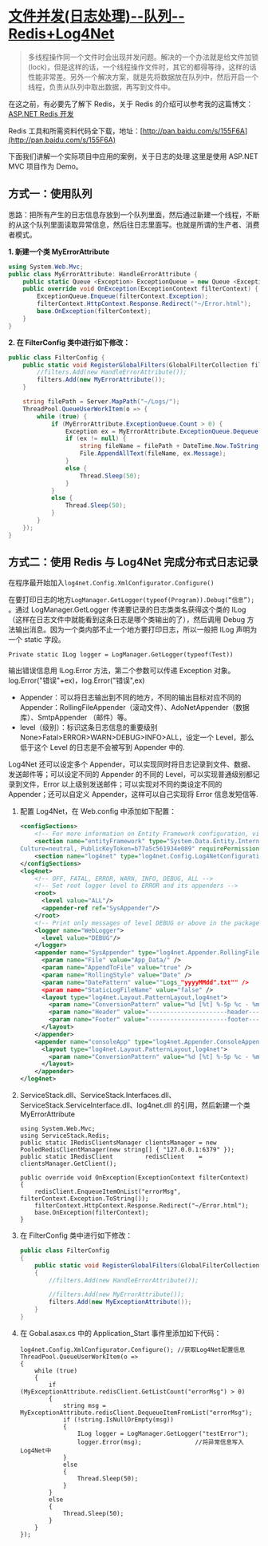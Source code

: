 # [文件并发(日志处理)--队列--Redis+Log4Net](http://www.cnblogs.com/jiekzou/p/4403561.html)

> 多线程操作同一个文件时会出现并发问题。解决的一个办法就是给文件加锁(lock)，但是这样的话，一个线程操作文件时，其它的都得等待，这样的话性能非常差。另外一个解决方案，就是先将数据放在队列中，然后开启一个线程，负责从队列中取出数据，再写到文件中。

在这之前，有必要先了解下 Redis，关于 Redis 的介绍可以参考我的这篇博文：[ASP.NET Redis 开发](http://www.cnblogs.com/jiekzou/p/4487356.html)

Redis 工具和所需资料代码全下载，地址：[http://pan.baidu.com/s/155F6A](http://pan.baidu.com/s/155F6A)

下面我们讲解一个实际项目中应用的案例，关于日志的处理.这里是使用 ASP.NET MVC 项目作为 Demo。

## 方式一：使用队列

思路：把所有产生的日志信息存放到一个队列里面，然后通过新建一个线程，不断的从这个队列里面读取异常信息，然后往日志里面写。也就是所谓的生产者、消费者模式。

**1. 新建一个类 MyErrorAttribute**

```csharp
using System.Web.Mvc;
public class MyErrorAttribute: HandleErrorAttribute {
    public static Queue <Exception> ExceptionQueue = new Queue <Exception> ();
    public override void OnException(ExceptionContext filterContext) {
        ExceptionQueue.Enqueue(filterContext.Exception);
        filterContext.HttpContext.Response.Redirect("~/Error.html");
        base.OnException(filterContext);
    }
}
```

**2. 在 FilterConfig 类中进行如下修改：**

```csharp
public class FilterConfig {
    public static void RegisterGlobalFilters(GlobalFilterCollection filters){
        //filters.Add(new HandleErrorAttribute());
        filters.Add(new MyErrorAttribute());
    }

    string filePath = Server.MapPath("~/Logs/");
    ThreadPool.QueueUserWorkItem(o => {
        while (true) {
            if (MyErrorAttribute.ExceptionQueue.Count > 0) {
                Exception ex = MyErrorAttribute.ExceptionQueue.Dequeue();
                if (ex != null) {
                    string fileName = filePath + DateTime.Now.ToString("yyyy-MM-dd") + ".txt";
                    File.AppendAllText(fileName, ex.Message);
                }
                else {
                    Thread.Sleep(50);
                }
            }
            else {
                Thread.Sleep(50);
            }
        }
    });
}
```

## 方式二：使用 Redis 与 Log4Net 完成分布式日志记录

在程序最开始加入`log4net.Config.XmlConfigurator.Configure()`

在要打印日志的地方`LogManager.GetLogger(typeof(Program)).Debug(“信息”);` 。通过 LogManager.GetLogger 传递要记录的日志类类名获得这个类的 ILog（这样在日志文件中就能看到这条日志是哪个类输出的了），然后调用 Debug 方法输出消息。因为一个类内部不止一个地方要打印日志，所以一般把 ILog 声明为一个 static 字段。

`Private static ILog logger = LogManager.GetLogger(typeof(Test))`

输出错误信息用 ILog.Error 方法，第二个参数可以传递 Exception 对象。log.Error("错误"+ex)，log.Error("错误",ex)

- Appender：可以将日志输出到不同的地方，不同的输出目标对应不同的 Appender：RollingFileAppender（滚动文件）、AdoNetAppender（数据库）、SmtpAppender （邮件）等。
- level（级别）：标识这条日志信息的重要级别 None>Fatal>ERROR>WARN>DEBUG>INFO>ALL，设定一个 Level，那么低于这个 Level 的日志是不会被写到 Appender 中的.

Log4Net 还可以设定多个 Appender，可以实现同时将日志记录到文件、数据、发送邮件等；可以设定不同的 Appender 的不同的 Level，可以实现普通级别都记录到文件，Error 以上级别发送邮件；可以实现对不同的类设定不同的 Appender；还可以自定义 Appender，这样可以自己实现将 Error 信息发短信等.

1.  配置 Log4Net，在 Web.config 中添加如下配置：

    ```xml
    <configSections>
        <!-- For more information on Entity Framework configuration, visit http://go.microsoft.com/fwlink/?LinkID=237468 -->
        <section name="entityFramework" type="System.Data.Entity.Internal.ConfigFile.EntityFrameworkSection, EntityFramework, Version=5.0.0.0,
    Culture=neutral, PublicKeyToken=b77a5c561934e089" requirePermission="false" />
        <section name="log4net" type="log4net.Config.Log4NetConfigurationSectionHandler, log4net"/>
    </configSections>
    <log4net>
        <!-- OFF, FATAL, ERROR, WARN, INFO, DEBUG, ALL -->
        <!-- Set root logger level to ERROR and its appenders -->
        <root>
          <level value="ALL"/>
          <appender-ref ref="SysAppender"/>
        </root>
        <!-- Print only messages of level DEBUG or above in the packages -->
        <logger name="WebLogger">
          <level value="DEBUG"/>
        </logger>
        <appender name="SysAppender" type="log4net.Appender.RollingFileAppender,log4net" >
          <param name="File" value="App_Data/" />
          <param name="AppendToFile" value="true" />
          <param name="RollingStyle" value="Date" />
          <param name="DatePattern" value=""Logs_"yyyyMMdd".txt"" />
          <param name="StaticLogFileName" value="false" />
          <layout type="log4net.Layout.PatternLayout,log4net">
            <param name="ConversionPattern" value="%d [%t] %-5p %c - %m%n" />
            <param name="Header" value="----------------------header--------------------------" />
            <param name="Footer" value="----------------------footer--------------------------" />
          </layout>
        </appender>
        <appender name="consoleApp" type="log4net.Appender.ConsoleAppender,log4net">
          <layout type="log4net.Layout.PatternLayout,log4net">
            <param name="ConversionPattern" value="%d [%t] %-5p %c - %m%n" />
          </layout>
        </appender>
    </log4net>
    ```

1.  ServiceStack.dll、ServiceStack.Interfaces.dll、ServiceStack.ServiceInterface.dll、log4net.dll 的引用，然后新建一个类 MyErrorAttribute

    ```cSharp
    using System.Web.Mvc;
    using ServiceStack.Redis;
    public static IRedisClientsManager clientsManager = new PooledRedisClientManager(new string[] { "127.0.0.1:6379" });
    public static IRedisClient         redisClient    = clientsManager.GetClient();

    public override void OnException(ExceptionContext filterContext)
    {
        redisClient.EnqueueItemOnList("errorMsg", filterContext.Exception.ToString());
        filterContext.HttpContext.Response.Redirect("~/Error.html");
        base.OnException(filterContext);
    }
    ```

1.  在 FilterConfig 类中进行如下修改：

    ```csharp
    public class FilterConfig
    {
        public static void RegisterGlobalFilters(GlobalFilterCollection filters)
        {
            //filters.Add(new HandleErrorAttribute());

            //filters.Add(new MyErrorAttribute());
            filters.Add(new MyExceptionAttribute());
        }
    }
    ```

1.  在 Gobal.asax.cs 中的 Application_Start 事件里添加如下代码：

    ```cSharp
    log4net.Config.XmlConfigurator.Configure(); //获取Log4Net配置信息
    ThreadPool.QueueUserWorkItem(o =>
    {
        while (true)
        {
            if (MyExceptionAttribute.redisClient.GetListCount("errorMsg") > 0)
            {
                string msg = MyExceptionAttribute.redisClient.DequeueItemFromList("errorMsg");
                if (!string.IsNullOrEmpty(msg))
                {
                    ILog logger = LogManager.GetLogger("testError");
                    logger.Error(msg);               //将异常信息写入Log4Net中
                }
                else
                {
                    Thread.Sleep(50);
                }
            }
            else
            {
                Thread.Sleep(50);
            }
        }
    });
    ```
